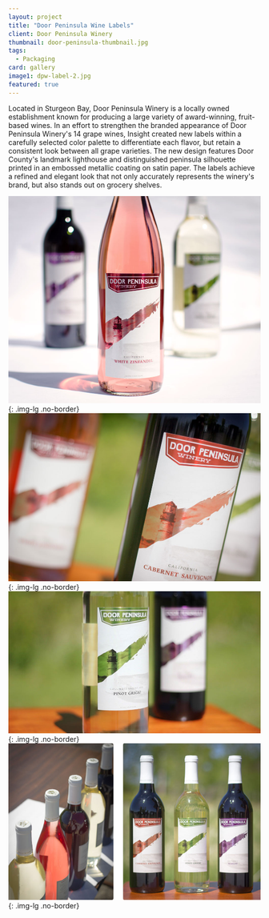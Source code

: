 ```yaml
---
layout: project
title: "Door Peninsula Wine Labels"
client: Door Peninsula Winery
thumbnail: door-peninsula-thumbnail.jpg
tags:
  - Packaging
card: gallery
image1: dpw-label-2.jpg
featured: true
---
```


Located in Sturgeon Bay, Door Peninsula Winery is a locally owned establishment known for producing a large variety of award-winning, fruit-based wines. In an effort to strengthen the branded appearance of Door Peninsula Winery's 14 grape wines, Insight created new labels within a carefully selected color palette to differentiate each flavor, but retain a consistent look between all grape varieties. The new design features Door County's landmark lighthouse and distinguished peninsula silhouette printed in an embossed metallic coating on satin paper. The labels achieve a refined and elegant look that not only accurately represents the winery's brand, but also stands out on grocery shelves.

![Door Peninsula Wine Label](/img/dpw-label-2.jpg){: .img-lg .no-border}
![Door Peninsula Wine Label](/img/dpw-label-1.jpg){: .img-lg .no-border}
![Door Peninsula Wine Label](/img/dpw-label-3.jpg){: .img-lg .no-border}
![Door Peninsula Wine Label](/img/dpw-label-5.jpg){: .img-lg .no-border}
